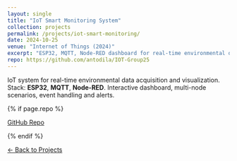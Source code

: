 ```yaml
---
layout: single
title: "IoT Smart Monitoring System"
collection: projects
permalink: /projects/iot-smart-monitoring/
date: 2024-10-25
venue: "Internet of Things (2024)"
excerpt: "ESP32, MQTT, Node-RED dashboard for real-time environmental data monitoring; multi-node simulation and alerts."
repo: https://github.com/antodila/IOT-Group25
---
```


IoT system for real-time environmental data acquisition and visualization.  
Stack: **ESP32**, **MQTT**, **Node-RED**. Interactive dashboard, multi-node scenarios, event handling and alerts.

{% if page.repo %}
<p><a class="btn btn--primary btn--small" href="{{ page.repo }}" target="_blank" rel="noopener">GitHub Repo</a></p>
{% endif %}

<p><a class="btn btn--light-outline btn--small" href="{{ '/projects/' | relative_url }}">← Back to Projects</a></p>
